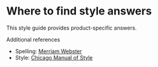# Where to find style answers

This style guide provides product-specific answers.

Additional references

* Spelling: [Merriam Webster](https://www.merriam-webster.com)
* Style: [Chicago Manual of Style](https://www.chicagomanualofstyle.org)
